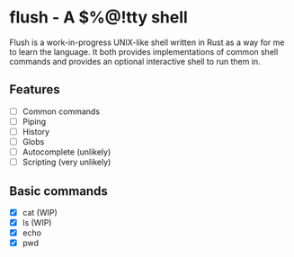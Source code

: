 # flush - A $%@!tty shell

Flush is a work-in-progress UNIX-like shell written in Rust as a way for me to learn the language.
It both provides implementations of common shell commands and provides an optional interactive shell to run them in.

## Features
- [ ] Common commands
- [ ] Piping
- [ ] History
- [ ] Globs
- [ ] Autocomplete (unlikely)
- [ ] Scripting (very unlikely)

## Basic commands
- [x] cat (WIP)
- [x] ls (WIP)
- [x] echo
- [x] pwd
